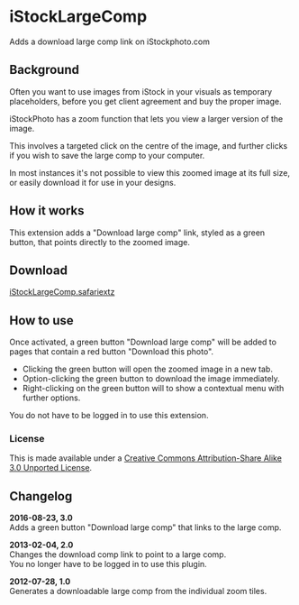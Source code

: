 # iStockLargeComp

Adds a download large comp link on iStockphoto.com

## Background

Often you want to use images from iStock in your visuals as temporary placeholders, before you get client agreement and buy the proper image.

iStockPhoto has a zoom function that lets you view a larger version of the image.  

This involves a targeted click on the centre of the image, and further clicks if you wish to save the large comp to your computer.

In most instances it's not possible to view this zoomed image at its full size, or easily download it for use in your designs.  

## How it works

This extension adds a "Download large comp" link, styled as a green button, that points directly to the zoomed image.

## Download

[iStockLargeComp.safariextz](http://www.gingerbeardman.com/safari/iStockLargeComp.safariextz)

## How to use
Once activated, a green button "Download large comp" will be added to pages that contain a red button "Download this photo".

* Clicking the green button will open the zoomed image in a new tab.  
* Option-clicking the green button to download the image immediately.  
* Right-clicking on the green button will to show a contextual menu with further options.  

You do not have to be logged in to use this extension.

### License
This is made available under a [Creative Commons Attribution-Share Alike 3.0 Unported License](http://creativecommons.org/licenses/by-sa/3.0).

## Changelog

**2016-08-23, 3.0**  
Adds a green button "Download large comp" that links to the large comp.  

**2013-02-04, 2.0**  
Changes the download comp link to point to a large comp.  
You no longer have to be logged in to use this plugin.  

**2012-07-28, 1.0**  
Generates a downloadable large comp from the individual zoom tiles.
